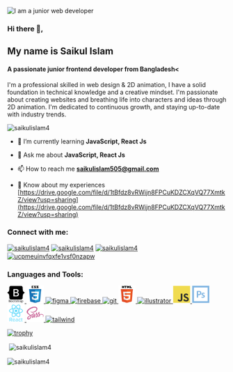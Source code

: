 ![I am a junior web developer ](https://e0.pxfuel.com/wallpapers/149/259/desktop-wallpaper-web-development.jpg)
### Hi there 👋, 
## My name is Saikul Islam
#### A passionate junior frontend developer from Bangladesh<

I'm a professional skilled in web design & 2D animation, I have a solid foundation in technical knowledge and a creative mindset. I'm passionate about creating websites and breathing life into characters and ideas through 2D animation. I'm dedicated to continuous growth, and staying up-to-date with industry trends.
<p align="left"> <img src="https://komarev.com/ghpvc/?username=saikulislam4&label=Profile%20views&color=0e75b6&style=flat" alt="saikulislam4" /> </p>

- 🌱 I’m currently learning **JavaScript, React Js**

- 💬 Ask me about **JavaScript, React Js**

- 📫 How to reach me **saikulislam505@gmail.com**

- 📄 Know about my experiences [https://drive.google.com/file/d/1tBfdz8vRWijn8FPCuKDZCXqVQ77XmtkZ/view?usp=sharing](https://drive.google.com/file/d/1tBfdz8vRWijn8FPCuKDZCXqVQ77XmtkZ/view?usp=sharing)

<h3 align="left">Connect with me:</h3>
<p align="left">
<a href="https://linkedin.com/in/saikulislam4" target="blank"><img align="center" src="https://raw.githubusercontent.com/rahuldkjain/github-profile-readme-generator/master/src/images/icons/Social/linked-in-alt.svg" alt="saikulislam4" height="30" width="40" /></a>
<a href="https://fb.com/saikulislam4" target="blank"><img align="center" src="https://raw.githubusercontent.com/rahuldkjain/github-profile-readme-generator/master/src/images/icons/Social/facebook.svg" alt="saikulislam4" height="30" width="40" /></a>
<a href="https://instagram.com/saikulislam4" target="blank"><img align="center" src="https://raw.githubusercontent.com/rahuldkjain/github-profile-readme-generator/master/src/images/icons/Social/instagram.svg" alt="saikulislam4" height="30" width="40" /></a>
<a href="https://www.youtube.com/c/ucpmeuinvfqxfe1vsf0nzapw" target="blank"><img align="center" src="https://raw.githubusercontent.com/rahuldkjain/github-profile-readme-generator/master/src/images/icons/Social/youtube.svg" alt="ucpmeuinvfqxfe1vsf0nzapw" height="30" width="40" /></a>
</p>

<h3 align="left">Languages and Tools:</h3>
<p align="left"> <a href="https://getbootstrap.com" target="_blank" rel="noreferrer"> <img src="https://raw.githubusercontent.com/devicons/devicon/master/icons/bootstrap/bootstrap-plain-wordmark.svg" alt="bootstrap" width="40" height="40"/> </a> <a href="https://www.w3schools.com/css/" target="_blank" rel="noreferrer"> <img src="https://raw.githubusercontent.com/devicons/devicon/master/icons/css3/css3-original-wordmark.svg" alt="css3" width="40" height="40"/> </a> <a href="https://www.figma.com/" target="_blank" rel="noreferrer"> <img src="https://www.vectorlogo.zone/logos/figma/figma-icon.svg" alt="figma" width="40" height="40"/> </a> <a href="https://firebase.google.com/" target="_blank" rel="noreferrer"> <img src="https://www.vectorlogo.zone/logos/firebase/firebase-icon.svg" alt="firebase" width="40" height="40"/> </a> <a href="https://git-scm.com/" target="_blank" rel="noreferrer"> <img src="https://www.vectorlogo.zone/logos/git-scm/git-scm-icon.svg" alt="git" width="40" height="40"/> </a> <a href="https://www.w3.org/html/" target="_blank" rel="noreferrer"> <img src="https://raw.githubusercontent.com/devicons/devicon/master/icons/html5/html5-original-wordmark.svg" alt="html5" width="40" height="40"/> </a> <a href="https://www.adobe.com/in/products/illustrator.html" target="_blank" rel="noreferrer"> <img src="https://www.vectorlogo.zone/logos/adobe_illustrator/adobe_illustrator-icon.svg" alt="illustrator" width="40" height="40"/> </a> <a href="https://developer.mozilla.org/en-US/docs/Web/JavaScript" target="_blank" rel="noreferrer"> <img src="https://raw.githubusercontent.com/devicons/devicon/master/icons/javascript/javascript-original.svg" alt="javascript" width="40" height="40"/> </a> <a href="https://www.photoshop.com/en" target="_blank" rel="noreferrer"> <img src="https://raw.githubusercontent.com/devicons/devicon/master/icons/photoshop/photoshop-line.svg" alt="photoshop" width="40" height="40"/> </a> <a href="https://reactjs.org/" target="_blank" rel="noreferrer"> <img src="https://raw.githubusercontent.com/devicons/devicon/master/icons/react/react-original-wordmark.svg" alt="react" width="40" height="40"/> </a> <a href="https://sass-lang.com" target="_blank" rel="noreferrer"> <img src="https://raw.githubusercontent.com/devicons/devicon/master/icons/sass/sass-original.svg" alt="sass" width="40" height="40"/> </a> <a href="https://tailwindcss.com/" target="_blank" rel="noreferrer"> <img src="https://www.vectorlogo.zone/logos/tailwindcss/tailwindcss-icon.svg" alt="tailwind" width="40" height="40"/> </a> </p>



[![trophy](https://github-profile-trophy.vercel.app/?username=saikulislam4)](https://github.com/ryo-ma/github-profile-trophy)

<p>&nbsp;<img align="center" src="https://github-readme-stats.vercel.app/api?username=saikulislam4&show_icons=true&locale=en" alt="saikulislam4" /></p>

<p><img align="center" src="https://github-readme-streak-stats.herokuapp.com/?user=saikulislam4&" alt="saikulislam4" /></p>

